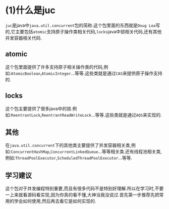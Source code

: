 # (1)什么是juc

```juc```是java中```java.util.concurrent```包的简称.这个包里面的东西就是```Doug Lea```写的,它主要包括```atomic```支持原子操作类相关代码,```locks```java中锁相关代码,还有其他并发容器相关代码.

## atomic

这个包里面提供了许多支持原子相关操作类的代码,例如:```AtomicBoolean```,```AtomicInteger```...等等.这些类就是通过```CAS```来提供原子操作支持的.

## locks

这个包主要提供了很多java中的锁.例如:```ReentrantLock```,```ReentrantReadWriteLock```...等等.这些类就是通过```AQS```来实现的.

## 其他

在```java.util.concurrent```下的其他类主要提供了并发容器相关类,例如:```ConcurrentHashMap```,```ConcurrentLinkedQueue```...等等相关类.还有线程池相关类,例如:```ThreadPoolExecutor```,```ScheduledThreadPoolExecutor```...等等.

## 学习建议

这个包对于并发编程特别重要,而且有很多代码不是特别好理解.所以在学习时,不要一上来就看源码看实现,因为你真的看不懂,大神当我没说过.首先第一步推荐先把常用的学会如何使用,然后再去看它是如何实现的.
